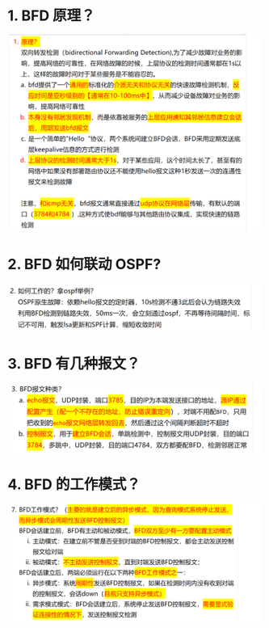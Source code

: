 # 1. BFD 原理？

![alt text](images/面试题---BFD原理/image.png)

# 2. BFD 如何联动 OSPF?

![alt text](images/面试题---BFD原理/image-1.png)

# 3. BFD 有几种报文？

![alt text](images/面试题---BFD原理/image-2.png)

# 4. BFD 的工作模式？

![alt text](images/面试题---BFD基础/image.png)
